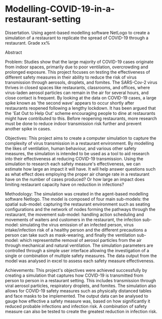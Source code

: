 # Modelling-COVID-19-in-a-restaurant-setting
Dissertation. Using agent-based modelling software NetLogo to create a simulation of a restaurant to replicate the spread of COVID-19 through a restaurant. Grade xx%

Abstract

Problem: Studies show that the large majority of COVID-19 cases originate from indoor 
spaces, primarily due to poor ventilation, overcrowding and prolonged exposure. This project 
focuses on testing the effectiveness of different safety measures in their ability to reduce the 
risk of virus transmission through aerosols, droplets, and fomites. The SARS-Cov-2 virus thrives 
in closed spaces like restaurants, classrooms, and offices, where virus-laden aerosol particles 
can remain in the air for several hours, and close contact is frequent. 
By looking at the data on COVID-19 cases, a large spike known as 'the second wave' appears 
to occur shortly after restaurants reopened following a lengthy lockdown. It has been argued 
that the 'Eat Out to Help Out' scheme encouraging people to dine at restaurants might have 
contributed to this. Before reopening restaurants, more research must be done to reduce 
indoor transmission risk further and prevent another spike in cases.

Objectives: This project aims to create a computer simulation to capture the complexity of 
virus transmission in a restaurant environment. By modelling the likes of ventilation, human 
behaviour, and various other safety measures, the simulation is intended to be used as a tool 
to aid research into their effectiveness at reducing COVID-19 transmission. 
Using the simulation to research each safety measure's effectiveness, we can estimate how 
large an impact it will have. It will help answer questions such as what effect does employing
the proper air change rate in a restaurant have on the number of cases produced? Or how 
large an impact does limiting restaurant capacity have on reduction in infections?

Methodology: The simulation was created in the agent-based modelling software Netlogo. 
The model is composed of four main sub-models: the spatial sub-model: capturing the 
restaurant environment such as seating configurations and the network of nodes forming the 
pathways through the restaurant, the movement sub-model: handling action scheduling and 
movements of waiters and customers in the restaurant, the infection sub-model: simulating 
the virus emission of an infected person, virus intake/infection risk of a healthy person and 
the different precautions a person can take such as mask-wearing, and finally the ventilation 
sub-model: which representsthe removal of aerosol particles from the air through mechanical
and natural ventilation. The simulation parameters are controlled through a simple user 
interface allowing the investigation of a single or combination of multiple safety measures. 
The data output from the model was analysed in excel to assess each safety measure 
effectiveness. 

Achievements: This project's objectives were achieved successfully by creating a simulation 
that captures how COVID-19 is transmitted from person to person in a restaurant setting. This 
includes transmission through viral aerosol particles, respiratory droplets, and fomites. The 
simulation also allows for COVID-19 safety measures such as physically distanced tables and 
face masks to be implemented. The output data can be analysed to gauge how effective a 
safety measure was, based on how significantly it reduced probable infections and infection 
risk. A combination of safety measure can also be tested to create the greatest reduction in 
infection risk.
